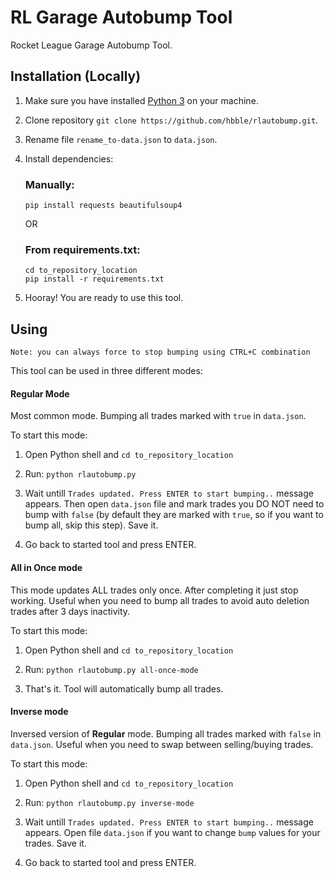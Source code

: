 # RL Garage Autobump Tool
Rocket League Garage Autobump Tool.

## Installation (Locally)
1. Make sure you have installed [Python 3](https://www.python.org/downloads/) on your machine.

2. Clone repository `git clone https://github.com/hbble/rlautobump.git`.

3. Rename file `rename_to-data.json` to `data.json`.

4. Install dependencies:
  
    ### Manually:
    ```
    pip install requests beautifulsoup4
    ```
    
    OR
  
    ### From requirements.txt:
    ```
    cd to_repository_location
    pip install -r requirements.txt
    ```

5. Hooray! You are ready to use this tool.

## Using
```
Note: you can always force to stop bumping using CTRL+C combination
```

This tool can be used in three different modes:

#### Regular Mode
Most common mode. Bumping all trades marked with `true` in `data.json`.

To start this mode:
1. Open Python shell and `cd to_repository_location`

2. Run: `python rlautobump.py`

3. Wait untill `Trades updated. Press ENTER to start bumping..` message appears. Then open `data.json` file and mark trades you DO NOT need to bump with `false` (by default they are marked with `true`, so if you want to bump all, skip this step). Save it.

4. Go back to started tool and press ENTER.

#### All in Once mode
This mode updates ALL trades only once. After completing it just stop working. Useful when you need to bump all trades to avoid auto deletion trades after 3 days inactivity.

To start this mode:
1. Open Python shell and `cd to_repository_location`

2. Run: `python rlautobump.py all-once-mode`

3. That's it. Tool will automatically bump all trades.

#### Inverse mode
Inversed version of **Regular** mode. Bumping all trades marked with `false` in `data.json`. Useful when you need to swap between selling/buying trades.

To start this mode:
1. Open Python shell and `cd to_repository_location`

2. Run: `python rlautobump.py inverse-mode`

3. Wait untill `Trades updated. Press ENTER to start bumping..` message appears. Open file `data.json` if you want to change `bump` values for your trades. Save it.

4. Go back to started tool and press ENTER.
